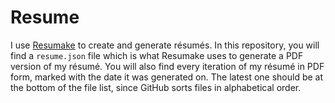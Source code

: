 # Resume

I use [Resumake](https://resumake.io/) to create and generate résumés.
In this repository, you will find a `resume.json` file which is what Resumake
uses to generate a PDF version of my résumé. You will also find every iteration
of my résumé in PDF form, marked with the date it was generated on. The latest
one should be at the bottom of the file list, since GitHub sorts files in
alphabetical order.

